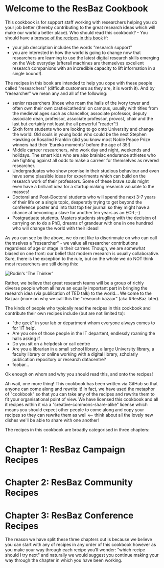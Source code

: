 # Welcome to the ResBaz Cookbook

This cookbook is for support staff working with researchers helping you do your job better (thereby contributing to the great research ideas which will make our world a better place). Who should read this cookbook? - You should have a [browse of the recipes in this book](https://github.com/resbaz/cookbook/wiki) if:

  * your job description includes the words "research support"
  * you are interested in how the world is going to change now that researchers are learning to use the latest digital research skills emerging on the Web everyday (afterall machines are themselves excellent research companions with an incredible capacity to lift information in a single bound!).  

The recipes in this book are intended to help you cope with these people called "researchers" (difficult customers as they are, it is worth it).  And by "researcher" we mean any and all of the following:

  * senior researchers (those who roam the halls of the ivory tower and often own their own castle/cathedral on campus, usually with titles from the medieval ages such as chancellor, associate professor, deputy associate dean, professor, associate professor, provost, chair and the last but certainly not least the all powerful "reader"!)
  * Sixth form students who are looking to go onto University and change the world.  Old souls in young bods who could be the next Stephen Hawking or Rosalind Franklin (did you know most Noble Peace Prize winners had their 'Eureka moments' before the age of 35!)
  * Middle carreer researchers, who work day and night, weekends and holidays.  The smart kids who are also brainiac endurance athletes who are fighting against all odds to make a carreer for themselves as revered researcher.
  * Undergraduates who show promise in their studious behaviour and even have some plausible ideas for experiments which can build on the research work of their professors.  Some of these brave souls might even have a brilliant idea for a startup making research valuable to the masses!
  * Doctoral and Post-Doctoral students who will spend the next 3-7 years of their life on a single topic, desperatly trying to get beyond the conference poster and into that top tier journal so they might have a chance at becoming a slave for another ten years as an ECR ;-)
  * Postgraduate students.  Masters students struglling with the decision of carrying on to do a PhD, dreams of grandeur with one in one hundred who will change the world with their ideas!

As you can see by the above, we do not like to discrimnate on who can call themselves a "researcher" - we value all researcher contributions regardless of age or stage in their carreer.  Though, we are somewhat biased on one front: our belief that modern research is usually collaborative.  Sure, there is the exception to the rule, but on the whole we do NOT think most researchers are still doing this:

![Rodin's 'The Thinker'](http://legionofhonor.famsf.org/files/imagecache/exhibition_preview_large/thinker.jpg)

Rather, we believe that great research teams will be a group of richly diverse people whom all have an equally important part in bringing the research idea (via publication of TED talk) to the world... Welcome to the Bazaar (more on why we call this the "research bazaar" (aka #ResBaz later).

The kinds of people who typically read the recipes in this cookbook and contribute their own recipes include (but are not limited to):

  * "the geek" in your lab or department whom everyone always comes to for 'IT help'.
  * Are you one of those people in the IT departent, endlessly roaming the halls asking if 
  * Do you sit on a helpdesk or call centre
  * Are you a librarian in a small school library, a large University library, a faculty library or online working with a digital library, scholarly publication repository or research datacentre? 
  * foobar...

Ok enough on whom and why you should read this, and onto the recipes!

Ah wait, one more thing!  This cookbook has been written via GitHub so that anyone can come along and rewrite it!  In fact, we have used the metaphor of "cookbook" so that you can take any of the recipes and rewrite them to fit your organisational point of view.  We have licensed this cookbook and all it recipes within it via a "creative-commons-share-alike" license which means you should expect other people to come along and copy your recipes so they can rewrite them as well <-- think about all the lovely new dishes we'll be able to share with one another!

The recipes in this cookbook are broadly categorised in three chapters:

  # Chapter 1: ResBaz Campaign Recipes
  # Chapter 2: ResBaz Community Recipes
  # Chapter 3: ResBaz Conference Recipes

The reason we have split these three chapters out is because we believe you can start with any of recipes in any order of this cookbook however as you make your way through each recipe you'll wonder: "which recipe should I try next" and naturally we would suggest you continue making your way through the chapter in which you have been working.

